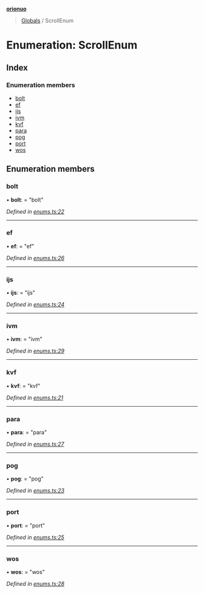 **[orionuo](../README.md)**

> [Globals](../globals.md) / ScrollEnum

# Enumeration: ScrollEnum

## Index

### Enumeration members

* [bolt](scrollenum.md#bolt)
* [ef](scrollenum.md#ef)
* [ijs](scrollenum.md#ijs)
* [ivm](scrollenum.md#ivm)
* [kvf](scrollenum.md#kvf)
* [para](scrollenum.md#para)
* [pog](scrollenum.md#pog)
* [port](scrollenum.md#port)
* [wos](scrollenum.md#wos)

## Enumeration members

### bolt

•  **bolt**:  = "bolt"

*Defined in [enums.ts:22](https://github.com/msviha/orionuo/blob/dc53ac6/src/enums.ts#L22)*

___

### ef

•  **ef**:  = "ef"

*Defined in [enums.ts:26](https://github.com/msviha/orionuo/blob/dc53ac6/src/enums.ts#L26)*

___

### ijs

•  **ijs**:  = "ijs"

*Defined in [enums.ts:24](https://github.com/msviha/orionuo/blob/dc53ac6/src/enums.ts#L24)*

___

### ivm

•  **ivm**:  = "ivm"

*Defined in [enums.ts:29](https://github.com/msviha/orionuo/blob/dc53ac6/src/enums.ts#L29)*

___

### kvf

•  **kvf**:  = "kvf"

*Defined in [enums.ts:21](https://github.com/msviha/orionuo/blob/dc53ac6/src/enums.ts#L21)*

___

### para

•  **para**:  = "para"

*Defined in [enums.ts:27](https://github.com/msviha/orionuo/blob/dc53ac6/src/enums.ts#L27)*

___

### pog

•  **pog**:  = "pog"

*Defined in [enums.ts:23](https://github.com/msviha/orionuo/blob/dc53ac6/src/enums.ts#L23)*

___

### port

•  **port**:  = "port"

*Defined in [enums.ts:25](https://github.com/msviha/orionuo/blob/dc53ac6/src/enums.ts#L25)*

___

### wos

•  **wos**:  = "wos"

*Defined in [enums.ts:28](https://github.com/msviha/orionuo/blob/dc53ac6/src/enums.ts#L28)*
